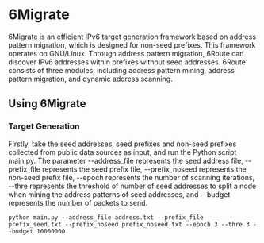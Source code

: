 # 6Migrate
6Migrate is an efficient IPv6 target generation framework based on address pattern migration, which is designed for non-seed prefixes. This framework operates on GNU/Linux. Through address pattern migration, 6Route can discover IPv6 addresses within prefixes without seed addresses. 6Route consists of three modules, including address pattern mining, address pattern migration, and dynamic address scanning.

## Using 6Migrate
### Target Generation
Firstly, take the seed addresses, seed prefixes and non-seed prefixes collected from public data sources as input, and run the Python script main.py. The parameter --address_file represents the seed address file, --prefix_file represents the seed prefix file, --prefix_noseed represents the non-seed prefix file, --epoch represents the number of scanning iterations, --thre represents the threshold of number of seed addresses to split a node when mining the address patterns of seed addresses, and --budget represents the number of packets to send.

`python main.py --address_file address.txt --prefix_file prefix_seed.txt --prefix_noseed prefix_noseed.txt --epoch 3 --thre 3 --budget 10000000 `
